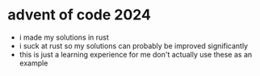 # advent of code 2024
- i made my solutions in rust
- i suck at rust so my solutions can probably be improved significantly
- this is just a learning experience for me don't actually use these as an example